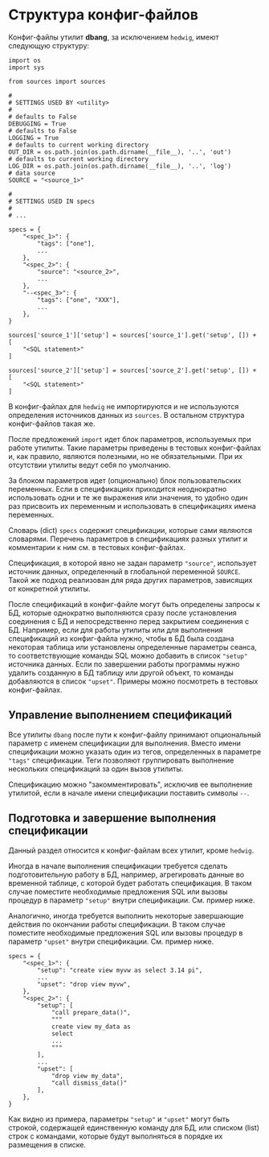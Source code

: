 # Структура конфиг-файлов

Конфиг-файлы утилит **dbang**, за исключением `hedwig`, имеют следующую структуру:

```
import os
import sys

from sources import sources

#
# SETTINGS USED BY <utility>
#
# defaults to False
DEBUGGING = True
# defaults to False
LOGGING = True
# defaults to current working directory
OUT_DIR = os.path.join(os.path.dirname(__file__), '..', 'out')
# defaults to current working directory
LOG_DIR = os.path.join(os.path.dirname(__file__), '..', 'log')
# data source
SOURCE = "<source_1>"

#
# SETTINGS USED IN specs
#
# ...

specs = {
    "<spec_1>": {
	    "tags": ["one"],
        ...
    },
    "<spec_2>": {
        "source": "<source_2>",
        ...
    },
    "--<spec_3>": {
	    "tags": ["one", "XXX"],
        ...
    },
}

sources['source_1']['setup'] = sources['source_1'].get('setup', []) + [
    "<SQL statement>"
]

sources['source_2']['setup'] = sources['source_2'].get('setup', []) + [
    "<SQL statement>"
]
```

В конфиг-файлах для `hedwig` не импортируются и не используются определения источников данных из `sources`. В остальном структура конфиг-файлов такая же.

После предложений `import` идет блок параметров, используемых при работе утилиты. Такие параметры приведены в тестовых конфиг-файлах и, как правило, являются полезными, но не обязательными. При их отсутствии утилиты ведут себя по умолчанию.

За блоком параметров идет (опционально) блок пользовательских переменных. Если в спецификациях приходится неоднократно использовать одни и те же выражения или значения, то удобно один раз присвоить их переменным и использовать в спецификациях имена переменных.

Словарь (dict) `specs` содержит спецификации, которые сами являются словарями. Перечень параметров в спецификациях разных утилит и комментарии к ним см. в тестовых конфиг-файлах.

Спецификация, в которой явно не задан параметр `"source"`, использует источник данных, определенный в глобальной переменной `SOURCE`. Такой же подход реализован для ряда других параметров, зависящих от конкретной утилиты.

После спецификаций в конфиг-файле могут быть определены запросы к БД, которые однократно выполняются сразу после установления соединения с БД и непосредственно перед закрытием соединения с БД. Например, если для работы утилиты или для выполнения спецификаций из конфиг-файла нужно, чтобы в БД была создана некоторая таблица или установлены определенные параметры сеанса, то соответствующие команды SQL можно добавить в список `"setup"` источника данных. Если по завершении работы программы нужно удалить созданную в БД таблицу или другой объект, то команды добавляются в список `"upset"`. Примеры можно посмотреть в тестовых конфиг-файлах.

## Управление выполнением спецификаций

Все утилиты `dbang` после пути к конфиг-файлу принимают опциональный параметр с именем спецификации для выполнения. Вместо имени спецификации можно указать один из тегов, определенных в параметре `"tags"` спецификации. Теги позволяют группировать выполнение нескольких спецификаций за один вызов утилиты.

Спецификацию можно "закомментировать", исключив ее выполнение утилитой, если в начале имени спецификации поставить символы `--`.

## Подготовка и завершение выполнения спецификации

Данный раздел относится к конфиг-файлам всех утилит, кроме `hedwig`.

Иногда в начале выполнения спецификации требуется сделать подготовительную работу в БД, например, агрегировать данные во временной таблице, с которой будет работать спецификация. В таком случае поместите необходимые предложения SQL или вызовы процедур в параметр `"setup"` внутри спецификации. См. пример ниже.

Аналогично, иногда требуется выполнить некоторые завершающие действия по окончании работы спецификации. В таком случае поместите необходимые предложения SQL или вызовы процедур в параметр `"upset"` внутри спецификации. См. пример ниже.

```
specs = {
    "<spec_1>": {
	    "setup": "create view myvw as select 3.14 pi",
        ...
	    "upset": "drop view myvw",
    },
    "<spec_2>": {
	    "setup": [
	        "call prepare_data()",
	        """
	        create view my_data as
	        select
	        ...
	        """
	    ],
        ...
	    "upset": [
		    "drop view my_data",
		    "call dismiss_data()"
		],
    },
}
```

Как видно из примера, параметры `"setup"` и `"upset"` могут быть строкой, содержащей единственную команду для БД, или списком (list) строк с командами, которые будут выполняться в порядке их размещения в списке.
